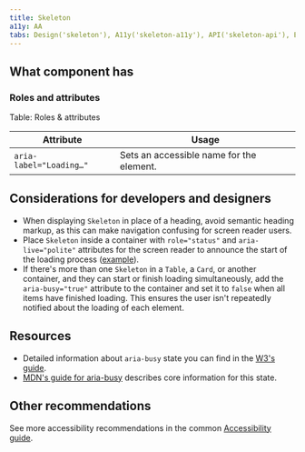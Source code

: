 ```yaml
---
title: Skeleton
a11y: AA
tabs: Design('skeleton'), A11y('skeleton-a11y'), API('skeleton-api'), Example('skeleton-code'), Changelog('skeleton-changelog')
---
```


## What component has

### Roles and attributes

Table: Roles & attributes

| Attribute               | Usage                                                      |
| ----------------------- | ---------------------------------------------------------- |
| `aria-label="Loading…"` | Sets an accessible name for the element.                   |

## Considerations for developers and designers

- When displaying `Skeleton` in place of a heading, avoid semantic heading markup, as this can make navigation confusing for screen reader users.
- Place `Skeleton` inside a container with `role="status"` and `aria-live="polite"` attributes for the screen reader to announce the start of the loading process ([example](./skeleton-code#text-initial-loading)).
- If there's more than one `Skeleton` in a `Table`, a `Card`, or another container, and they can start or finish loading simultaneously, add the `aria-busy="true"` attribute to the container and set it to `false` when all items have finished loading. This ensures the user isn't repeatedly notified about the loading of each element.

## Resources

- Detailed information about `aria-busy` state you can find in the [W3's guide](https://www.w3.org/TR/wai-aria-1.1/#aria-busy).
- [MDN's guide for aria-busy](https://developer.mozilla.org/en-US/docs/Web/Accessibility/ARIA/Attributes/aria-busy) describes core information for this state.

## Other recommendations

See more accessibility recommendations in the common [Accessibility guide](/core-principles/a11y/a11y).
